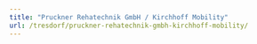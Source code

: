 ```yaml
---
title: "Pruckner Rehatechnik GmbH / Kirchhoff Mobility"
url: /tresdorf/pruckner-rehatechnik-gmbh-kirchhoff-mobility/
---
```

